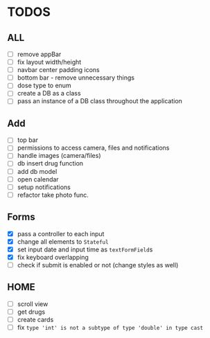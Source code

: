 # TODOS

## ALL

- [ ] remove appBar
- [ ] fix layout width/height
- [ ] navbar center padding icons
- [ ] bottom bar - remove unnecessary things
- [ ] dose type to enum
- [ ] create a DB as a class
- [ ] pass an instance of a DB class throughout the application

## Add

- [ ] top bar
- [ ] permissions to access camera, files and notifications
- [ ] handle images (camera/files)
- [ ] db insert drug function
- [ ] add db model
- [ ] open calendar
- [ ] setup notifications
- [ ] refactor take photo func.

## Forms

- [x] pass a controller to each input
- [x] change all elements to `Stateful`
- [x] set input date and input time as `textFormField`s
- [x] fix keyboard overlapping
- [ ] check if submit is enabled or not (change styles as well)

## HOME

- [ ] scroll view
- [ ] get drugs
- [ ] create cards
- [ ] fix `type 'int' is not a subtype of type 'double' in type cast`